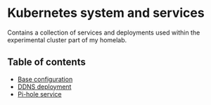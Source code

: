 # Kubernetes system and services
Contains a collection of services and deployments used within the experimental cluster part of my homelab.

## Table of contents
- [Base configuration](base/README.md)
- [DDNS deployment](ddns-update/README.md)
- [Pi-hole service](pihole/README.md)